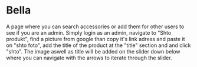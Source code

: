 # Bella

A page where you can search accessories or add them for other users to see if you are an admin.
Simply login as an admin, navigate to "Shto produkt", find a picture from google than copy it's link adress and paste it on "shto foto", add the title of the product at the "title" section and and click "shto".
The image aswell as title will be added on the slider down below where you can navigate with the arrows to iterate through the slider.
